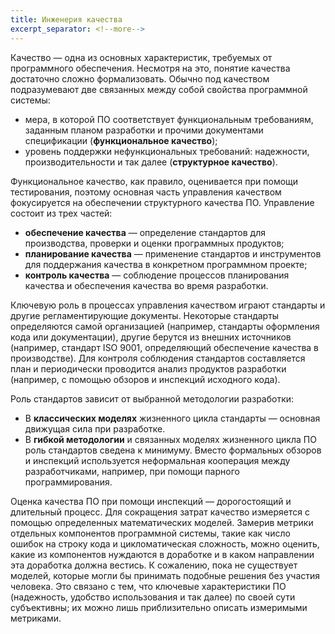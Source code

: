 ```yaml
---
title: Инженерия качества
excerpt_separator: <!--more-->
---
```


Качество — одна из основных характеристик, требуемых от программного обеспечения. 
Несмотря на это, понятие качества достаточно сложно формализовать. Обычно под качеством подразумевают 
две связанных между собой свойства программной системы:

  * мера, в которой ПО соответствует функциональным требованиям, заданным планом разработки 
    и прочими документами спецификации (**функциональное качество**);
  * уровень поддержки нефункциональных требований: надежности, производительности и так далее 
    (**структурное качество**).

<!--more-->

Функциональное качество, как правило, оценивается при помощи тестирования, поэтому основная часть управления 
качеством фокусируется на обеспечении структурного качества ПО. Управление состоит из трех частей:

  * **обеспечение качества** — определение стандартов для производства, проверки и оценки программных продуктов;
  * **планирование качества** — применение стандартов и инструментов для поддержания качества в конкретном программном проекте;
  * **контроль качества** — соблюдение процессов планирования качества и обеспечения качества во время разработки.

Ключевую роль в процессах управления качеством играют стандарты и другие регламентирующие документы. 
Некоторые стандарты определяются самой организацией (например, стандарты оформления кода или документации), 
другие берутся из внешних источников (например, стандарт ISO 9001, определяющий обеспечение качества в производстве). 
Для контроля соблюдения стандартов составляется план и периодически проводится анализ продуктов разработки 
(например, с помощью обзоров и инспекций исходного кода).

Роль стандартов зависит от выбранной методологии разработки:

  * В **классических моделях** жизненного цикла стандарты — основная движущая сила при разработке.
  * В **гибкой методологии** и связанных моделях жизненного цикла ПО роль стандартов сведена к минимуму. 
    Вместо формальных обзоров и инспекций используется неформальная кооперация между разработчиками, 
    например, при помощи парного программирования.

Оценка качества ПО при помощи инспекций — дорогостоящий и длительный процесс. Для сокращения затрат 
качество измеряется с помощью определенных математических моделей. Замерив метрики отдельных компонентов программной системы, 
такие как число ошибок на строку кода и цикломатическая сложность, можно оценить, какие из компонентов нуждаются в доработке 
и в каком направлении эта доработка должна вестись. К сожалению, пока не существует моделей, которые могли бы принимать 
подобные решения без участия человека. Это связано с тем, что ключевые характеристики ПО (надежность, удобство использования 
и так далее) по своей сути субъективны; их можно лишь приблизительно описать измеримыми метриками.

